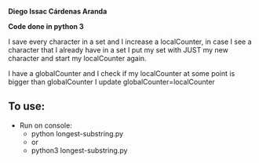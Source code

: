 **Diego Issac Cárdenas Aranda**

**Code done in python 3**

I save every character in a set and I increase a localCounter, in case I see a character that I already have in a set I put my set with JUST my new character and start my localCounter again.

I have a globalCounter and I check if my localCounter at some point is bigger than globalCounter I update globalCounter=localCounter

## To use:

 - Run on console: 	
	 - python longest-substring.py 	
	 - or 	
	 - python3 longest-substring.py
